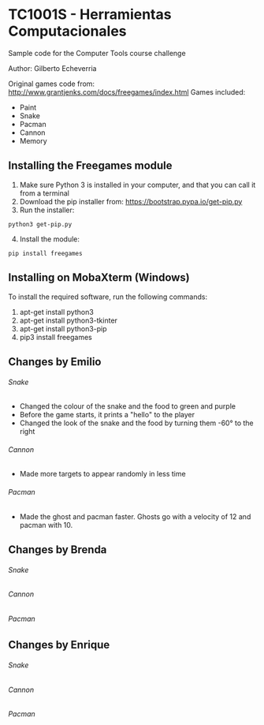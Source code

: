 # TC1001S - Herramientas Computacionales
Sample code for the Computer Tools course challenge

Author: Gilberto Echeverria

Original games code from: http://www.grantjenks.com/docs/freegames/index.html
Games included:
- Paint
- Snake
- Pacman
- Cannon
- Memory

## Installing the Freegames module

1. Make sure Python 3 is installed in your computer, and that you can call
   it from a terminal
2. Download the pip installer from: https://bootstrap.pypa.io/get-pip.py
3. Run the installer:
```
python3 get-pip.py
```
4. Install the module:
```
pip install freegames
```

## Installing on MobaXterm (Windows)

To install the required software, run the following commands:

1. apt-get install python3
2. apt-get install python3-tkinter
3. apt-get install python3-pip
4. pip3 install freegames

## Changes by Emilio

###### Snake
- Changed the colour of the snake and the food to green and purple
- Before the game starts, it prints a "hello" to the player
- Changed the look of the snake and the food by turning them -60° to the right

###### Cannon
- Made more targets to appear randomly in less time

###### Pacman
- Made the ghost and pacman faster. Ghosts go with a velocity of 12 and pacman with 10.


## Changes by Brenda

###### Snake


###### Cannon


###### Pacman


## Changes by Enrique

###### Snake


###### Cannon


###### Pacman

